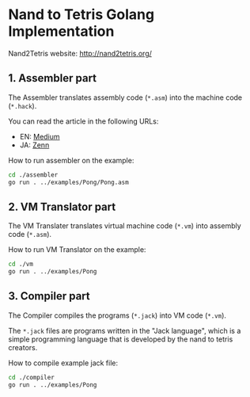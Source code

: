 # Nand to Tetris Golang Implementation
Nand2Tetris website: http://nand2tetris.org/

## 1. Assembler part

The Assembler translates assembly code (`*.asm`) into the machine code (`*.hack`).

You can read the article in the following URLs:

- EN: [Medium](https://medium.com/@yohata/understanding-computer-architecture-through-nand-to-tetris-implementing-an-assembler-in-go-df515e19a974)
- JA: [Zenn](https://zenn.dev/tacoms/articles/1a8e9e1bc81d68)

How to run assembler on the example:

```sh
cd ./assembler
go run . ../examples/Pong/Pong.asm
```

## 2. VM Translator part

The VM Translater translates virtual machine code (`*.vm`) into assembly code (`*.asm`).

How to run VM Translator on the example:

```sh
cd ./vm
go run . ../examples/Pong
```

## 3. Compiler part

The Compiler compiles the programs (`*.jack`) into VM code (`*.vm`).

The `*.jack` files are programs written in the "Jack language", which is a simple programming language that is developed by the nand to tetris creators.

How to compile example jack file:

```sh
cd ./compiler
go run . ../examples/Pong
```
